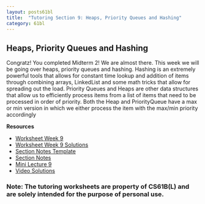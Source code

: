 ```yaml
---
layout: posts61bl
title:  "Tutoring Section 9: Heaps, Priority Queues and Hashing"
category: 61bl
---
```


## Heaps, Priority Queues and Hashing

Congratz! You completed Midterm 2! We are almost there. This week we will be going over heaps, priority queues and hashing. Hashing is an extremely powerful tools that allows for constant time lookup and addition of items through combining arrays, LinkedList and some math tricks that allow for spreading out the load. Priority Queues and Heaps are other data structures that allow us to efficiently process items from a list of items that need to be processed in order of priority. Both the Heap and PriorityQueue have a max or min version in which we either process the item with the max/min priority accordingly


**Resources**
- [Worksheet Week 9](https://www.kevin-miao.com/assets/docs/Worksheet9Tutoring.pdf)
- [Worksheet Week 9 Solutions](https://www.kevin-miao.com/assets/docs/Worksheet9Solution.pdf)
- [Section Notes Template](/assets/docs/Q9Template.pdf)
- [Section Notes](/assets/docs/Q9Complete.pdf)
- [Mini Lecture 9](/assets/docs/Q9Lec.pdf)
- [Video Solutions](https://www.youtube.com/playlist?list=PLDMWsWbBOBRLjlLuY3bwopMfkqeXIeWCn)

### Note: The tutoring worksheets are property of CS61B(L) and are solely intended for the purpose of personal use.
